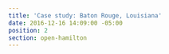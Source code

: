 ```yaml
---
title: 'Case study: Baton Rouge, Louisiana'
date: 2016-12-16 14:09:00 -05:00
position: 2
section: open-hamilton
---
```


